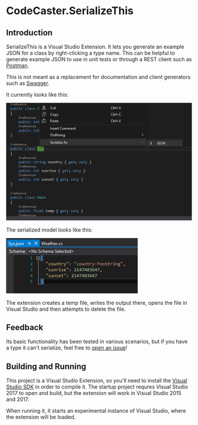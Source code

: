 # CodeCaster.SerializeThis

## Introduction

SerializeThis is a Visual Studio Extension. It lets you generate an example JSON for a class by right-clicking a type name. This can be helpful to generate example JSON to use in unit tests or through a REST client such as [Postman](https://www.getpostman.com/).

This is not meant as a replacement for documentation and client generators such as [Swagger](http://swagger.io/).

It currently looks like this:

![SerializeThis Screenshot](./static/images/Serialize_This-Menu.png)

The serialized model looks like this:

![SerializeThis Screenshot](./static/images/Serialize_This-Serialized.png)

The extension creates a temp file, writes the output there, opens the file in Visual Studio and then attempts to delete the file. 


## Feedback
Its basic functionality has been tested in various scenarios, but if you have a type it can't serialize, feel free to [open an issue](https://github.com/CodeCasterNL/CodeCaster.SerializeThis/issues)!

## Building and Running

This project is a Visual Studio Extension, so you'll need to install the [Visual Studio SDK](https://msdn.microsoft.com/en-us/library/mt683786.aspx) in order to compile it. The startup project requres Visual Studio 2017 to open and build, but the extension will work in Visual Studio 2015 and 2017.  

When running it, it starts an experimental instance of Visual Studio, where the extension will be loaded.

